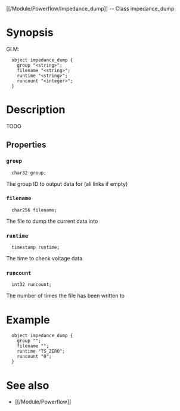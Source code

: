 [[/Module/Powerflow/Impedance_dump]] -- Class impedance_dump

# Synopsis

GLM:

~~~
  object impedance_dump {
    group "<string>";
    filename "<string>";
    runtime "<string>";
    runcount "<integer>";
  }
~~~

# Description

TODO

## Properties

### `group`

~~~
  char32 group;
~~~

The group ID to output data for (all links if empty)

### `filename`

~~~
  char256 filename;
~~~

The file to dump the current data into

### `runtime`

~~~
  timestamp runtime;
~~~

The time to check voltage data

### `runcount`

~~~
  int32 runcount;
~~~

The number of times the file has been written to

# Example

~~~
  object impedance_dump {
    group "";
    filename "";
    runtime "TS_ZERO";
    runcount "0";
  }
~~~

# See also

* [[/Module/Powerflow]]

